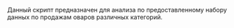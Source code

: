 Данный скрипт предназначен для анализа по предоставленному набору данных по продажам оваров различных категорий.
